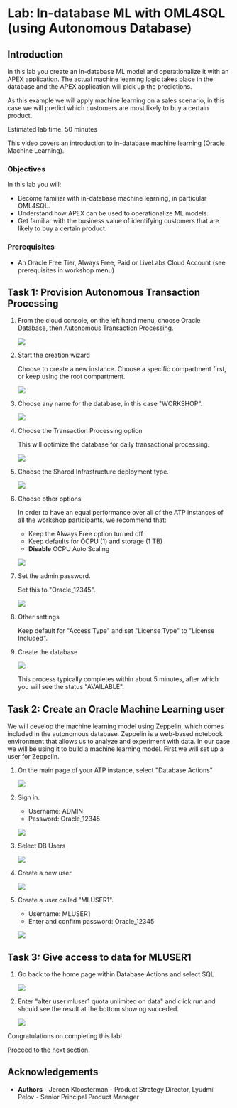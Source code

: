 # Lab: In-database ML with OML4SQL (using Autonomous Database)

## Introduction

In this lab you create an in-database ML model and operationalize it with an APEX application. The actual machine learning logic takes place in the database and the APEX application will pick up the predictions.

As this example we will apply machine learning on a sales scenario, in this case we will predict which customers are most likely to buy a certain product.

Estimated lab time: 50 minutes

This video covers an introduction to in-database machine learning (Oracle Machine Learning).

[](youtube:n0lBGRYPojA)

### Objectives

In this lab you will:
* Become familiar with in-database machine learning, in particular OML4SQL.
* Understand how APEX can be used to operationalize ML models.
* Get familiar with the business value of identifying customers that are likely to buy a certain product.

### Prerequisites

* An Oracle Free Tier, Always Free, Paid or LiveLabs Cloud Account (see prerequisites in workshop menu)

## Task 1: Provision Autonomous Transaction Processing

1. From the cloud console, on the left hand menu, choose Oracle Database, then Autonomous Transaction Processing.

   ![](./images/open-atp.png)

2. Start the creation wizard

   Choose to create a new instance. Choose a specific compartment first, or keep using the root compartment.

   ![](./images/create-atp-01.png)

3. Choose any name for the database, in this case "WORKSHOP".

   ![](./images/create-atp-02.png)

4. Choose the Transaction Processing option

   This will optimize the database for daily transactional processing.

   ![](./images/create-atp-03.png)

5. Choose the Shared Infrastructure deployment type.

   ![](./images/create-atp-serverless.png)

6. Choose other options

    In order to have an equal performance over all of the ATP instances of all the workshop participants, we recommend that:
    - Keep the Always Free option turned off
    - Keep defaults for OCPU (1) and storage (1 TB)
    - __Disable__ OCPU Auto Scaling

    ![](./images/create-atp-autoscalingoff.png)

7. Set the admin password.

   Set this to "Oracle_12345".

   ![](./images/create-atp-password.png)

8. Other settings

    Keep default for "Access Type" and set "License Type" to "License Included".

9. Create the database

    ![](./images/create-atp-05.png)

     This process typically completes within about 5 minutes, after which you will see the status "AVAILABLE".

## Task 2: Create an Oracle Machine Learning user

We will develop the machine learning model using Zeppelin, which comes included in the autonomous database. Zeppelin is a web-based notebook environment that allows us to analyze and experiment with data. In our case we will be using it to build a machine learning model. First we will set up a user for Zeppelin.

 1. On the main page of your ATP instance, select "Database Actions"

    ![](images/manage-ml-users.png)

 2. Sign in.

    - Username: ADMIN
    - Password: Oracle_12345

    ![](images/sign-in.png)

 3. Select DB Users

    ![](images/select-db-users.png)

 4. Create a new user

    ![](images/create.png)

 4. Create a user called "MLUSER1".

    - Username: MLUSER1
    - Enter and confirm password: Oracle_12345

    ![](images/create-ml-user.png)

 ## Task 3: Give access to data for MLUSER1

 1. Go back to the home page within Database Actions and select SQL

    ![](images/open-sql.png)

 2. Enter "alter user mluser1 quota unlimited on data" and click run and should see the result at the bottom showing succeded.

    ![](images/add-access.png)

Congratulations on completing this lab!

[Proceed to the next section](#next).

## Acknowledgements
* **Authors** - Jeroen Kloosterman - Product Strategy Director, Lyudmil Pelov - Senior Principal Product Manager
